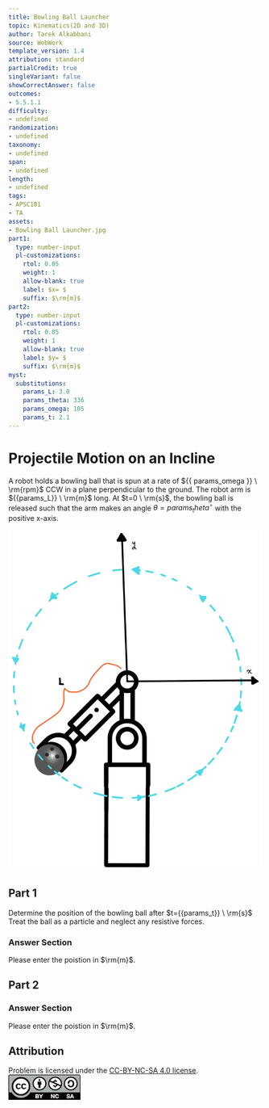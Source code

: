 ```yaml
---
title: Bowling Ball Launcher
topic: Kinematics(2D and 3D)
author: Tarek Alkabbani
source: WebWork
template_version: 1.4
attribution: standard
partialCredit: true
singleVariant: false
showCorrectAnswer: false
outcomes:
- 5.5.1.1
difficulty:
- undefined
randomization:
- undefined
taxonomy:
- undefined
span:
- undefined
length:
- undefined
tags:
- APSC181
- TA
assets:
- Bowling Ball Launcher.jpg
part1:
  type: number-input
  pl-customizations:
    rtol: 0.05
    weight: 1
    allow-blank: true
    label: $x= $
    suffix: $\rm{m}$
part2:
  type: number-input
  pl-customizations:
    rtol: 0.05
    weight: 1
    allow-blank: true
    label: $y= $
    suffix: $\rm{m}$
myst:
  substitutions:
    params_L: 3.0
    params_theta: 336
    params_omega: 105
    params_t: 2.1
---
```

# Projectile Motion on an Incline
A robot holds a bowling ball that is spun at a rate of ${{ params_omega }} \ \rm{rpm}$ CCW in a plane perpendicular to the ground. The robot arm is ${{params_L}} \ \rm{m}$ long.
At $t=0 \ \rm{s}$, the bowling ball is released such that the arm makes an angle $\theta = {{params_theta}}^{\circ}$ with the positive x-axis.

<img src="Bowling Ball Launcher.jpg" width=600>

## Part 1

Determine the position of the bowling ball after $t={{params_t}} \ \rm{s}$
Treat the ball as a particle and neglect any resistive forces.

### Answer Section

Please enter the poistion in $\rm{m}$.

## Part 2

### Answer Section

Please enter the poistion in $\rm{m}$.

## Attribution

Problem is licensed under the [CC-BY-NC-SA 4.0 license](https://creativecommons.org/licenses/by-nc-sa/4.0/).<br> ![The Creative Commons 4.0 license requiring attribution-BY, non-commercial-NC, and share-alike-SA license.](https://raw.githubusercontent.com/firasm/bits/master/by-nc-sa.png)
